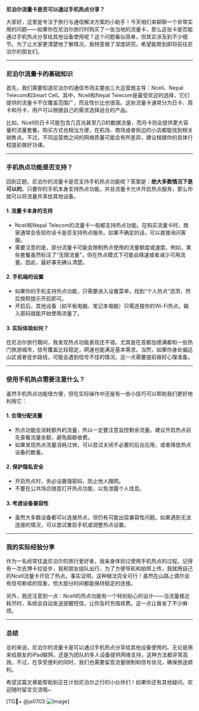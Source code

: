 **尼泊尔流量卡是否可以通过手机热点分享？**

大家好，这里是专注于旅行与通信解决方案的小助手！今天咱们来聊聊一个非常实用的问题——如果你在尼泊尔旅行时购买了一张当地的流量卡，那么这张卡是否能通过手机热点分享给其他设备使用呢？这个问题看似简单，但其实涉及到不少细节。为了让大家更清楚地了解情况，我特意做了深度研究，希望能帮到即将前往尼泊尔的朋友们。

---

### 尼泊尔流量卡的基础知识

首先，我们需要知道尼泊尔的通信市场主要由三大运营商主导：Ncell、Nepal Telecom和Smart Cell。其中，Ncell和Nepal Telecom是最受欢迎的选择，它们提供的流量卡不仅覆盖范围广，而且性价比也很高。这些流量卡通常分为日卡、周卡和月卡，用户可以根据自己的需求选择适合的产品。

比如，Ncell的日卡可能包含几百兆甚至几G的数据流量，而月卡则会提供更大容量的流量套餐。购买方式也相当方便，在机场、商场或者街边的小店都能找到相关销售点。不过，不同运营商之间的网络质量可能会有所差异，建议根据你的具体行程提前做好功课。

---

### 手机热点功能是否支持？

回到正题，尼泊尔的流量卡是否支持手机热点功能呢？答案是：**绝大多数情况下是可以的**。只要你的手机本身支持热点功能，并且流量卡允许开启热点服务，那么你就可以将流量共享给其他设备。

#### 1. **流量卡本身的支持**
   - Ncell和Nepal Telecom的流量卡一般都支持热点功能。在购买流量卡时，商家通常会告知你该卡是否支持热点服务。如果不确定的话，可以直接询问客服。
   - 需要注意的是，部分流量卡可能会限制热点使用的流量额度或速度。例如，某些套餐虽然标注了“无限流量”，但在热点模式下可能会降速或者减少可用流量。因此，最好事先确认清楚。

#### 2. **手机端的设置**
   - 如果你的手机支持热点功能，只需要进入设置菜单，找到“个人热点”选项，然后按照提示开启即可。
   - 开启后，其他设备（如平板电脑、笔记本电脑）只需连接你的Wi-Fi热点，输入密码就能开始使用流量了。

#### 3. **实际体验如何？**
   在尼泊尔旅行期间，我发现热点功能表现还不错。尤其是在首都加德满都和一些热门旅游城市，信号覆盖比较稳定，网速也能满足基本需求。当然，如果你身处偏远山区或者徒步路线，可能会遇到信号不佳的情况，这一点需要提前做好心理准备。

---

### 使用手机热点需要注意什么？

虽然手机热点功能很方便，但在实际操作中还是有一些小技巧可以帮助我们更好地利用它：

#### 1. **合理分配流量**
   - 热点功能会消耗额外的流量，所以一定要注意监控剩余流量。建议开启热点前先查看流量余额，避免超额收费。
   - 如果发现热点流量消耗过快，可以尝试关闭不必要的后台应用，或者降低热点设备的数量。

#### 2. **保护隐私安全**
   - 开启热点时，务必设置强密码，防止他人蹭网。
   - 不要在公共场合随意打开热点功能，以免泄露个人信息。

#### 3. **考虑设备兼容性**
   - 虽然大多数设备都可以连接热点，但仍有可能出现兼容性问题。如果遇到无法连接的情况，可以尝试重启手机或调整热点设置。

---

### 我的实际经验分享

作为一名经常往返尼泊尔的旅行爱好者，我亲身体验过使用手机热点的过程。记得有一次去博卡拉徒步，我和朋友组队出行，为了方便导航和拍照上传，我就用自己的Ncell流量卡开启了热点。事实证明，这种做法完全可行！虽然在山路上偶尔会有信号断续的现象，但大部分时间都能保持稳定的连接。

另外，我还注意到一点：Ncell的热点功能有一个特别贴心的设计——当流量接近耗尽时，系统会自动发送提醒短信，让你及时充值续费。这一点让我省了不少麻烦。

---

### 总结

总的来说，尼泊尔的流量卡是可以通过手机热点分享给其他设备使用的。无论是用来给朋友的iPad联网，还是为团队的多人设备提供网络支持，这种方法都非常高效。不过，在享受便利的同时，我们也需要留意流量限制和信号状况，确保旅途顺利。

希望这篇文章能帮助到正在计划尼泊尔之行的小伙伴们！如果你还有其他疑问，欢迎随时留言交流哦~

[TG💪+ @jx0703 ![Image](https://github.com/user-attachments/assets/dbca1d08-cadb-493c-b0ec-ad6f7a83f270)]
